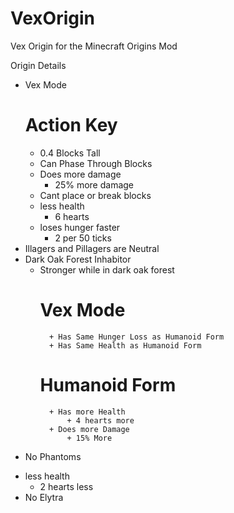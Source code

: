 # VexOrigin
Vex Origin for the Minecraft Origins Mod


Origin Details
+ Vex Mode
	# Action Key
	+ 0.4 Blocks Tall
	+ Can Phase Through Blocks
	+ Does more damage
		+ 25% more damage
	- Cant place or break blocks 
	- less health
		- 6 hearts
	- loses hunger faster 
		- 2 per 50 ticks
+ Illagers and Pillagers are Neutral
+ Dark Oak Forest Inhabitor
	+ Stronger while in dark oak forest
		# Vex Mode
			+ Has Same Hunger Loss as Humanoid Form 
			+ Has Same Health as Humanoid Form
		# Humanoid Form
			+ Has more Health
				+ 4 hearts more
			+ Does more Damage
				+ 15% More
+ No Phantoms
- less health
	- 2 hearts less
- No Elytra
